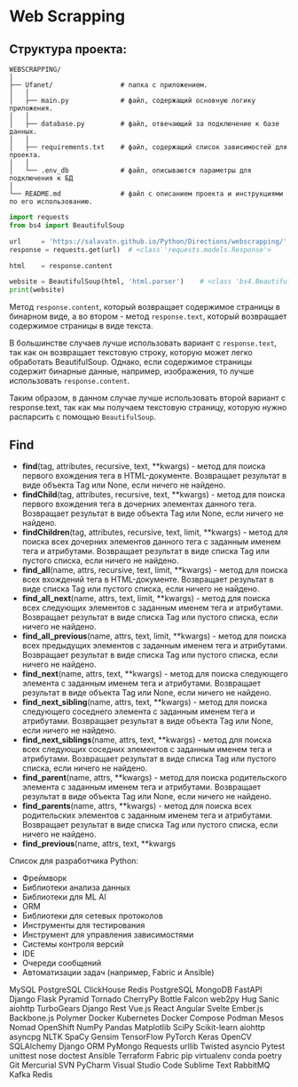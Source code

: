 # Web Scrapping

## Структура проекта:
```
WEBSCRAPPING/
│   
├── Ufanet/                 # папка с приложением.
│   │ 
│   ├── main.py             # файл, содержащий основную логику приложения.
│   │ 
│   ├── database.py         # файл, отвечающий за подключение к базе данных.
│   │ 
│   ├── requirements.txt    # файл, содержащий список зависимостей для проекта.
│   │ 
│   └── .env_db             # файл, описываются параметры для подключения к БД
│ 
└── README.md               # файл с описанием проекта и инструкциями по его использованию.
```

```python
import requests
from bs4 import BeautifulSoup

url     = 'https://salavatn.github.io/Python/Directions/webscrapping/'
response = requests.get(url)  # <class 'requests.models.Response'>

html    = response.content 

website = BeautifulSoup(html, 'html.parser')    # <class 'bs4.BeautifulSoup'>
print(website)
```

Метод `response.content`, который возвращает содержимое страницы в бинарном виде, а во втором - метод `response.text`, который возвращает содержимое страницы в виде текста.

В большинстве случаев лучше использовать вариант с `response.text`, так как он возвращает текстовую строку, которую может легко обработать BeautifulSoup. Однако, если содержимое страницы содержит бинарные данные, например, изображения, то лучше использовать `response.content`.

Таким образом, в данном случае лучше использовать второй вариант с response.text, так как мы получаем текстовую страницу, которую нужно распарсить с помощью `BeautifulSoup`.

## Find
* **find**(tag, attributes, recursive, text, **kwargs) - метод для поиска первого вхождения тега в HTML-документе. Возвращает результат в виде объекта Tag или None, если ничего не найдено.
* **findChild**(tag, attributes, recursive, text, **kwargs) - метод для поиска первого вхождения тега в дочерних элементах данного тега. Возвращает результат в виде объекта Tag или None, если ничего не найдено.
* **findChildren**(tag, attributes, recursive, text, limit, **kwargs) - метод для поиска всех дочерних элементов данного тега с заданным именем тега и атрибутами. Возвращает результат в виде списка Tag или пустого списка, если ничего не найдено.
* **find_all**(name, attrs, recursive, text, limit, **kwargs) - метод для поиска всех вхождений тега в HTML-документе. Возвращает результат в виде списка Tag или пустого списка, если ничего не найдено.
* **find_all_next**(name, attrs, text, limit, **kwargs) - метод для поиска всех следующих элементов с заданным именем тега и атрибутами. Возвращает результат в виде списка Tag или пустого списка, если ничего не найдено.
* **find_all_previous**(name, attrs, text, limit, **kwargs) - метод для поиска всех предыдущих элементов с заданным именем тега и атрибутами. Возвращает результат в виде списка Tag или пустого списка, если ничего не найдено.
* **find_next**(name, attrs, text, **kwargs) - метод для поиска следующего элемента с заданным именем тега и атрибутами. Возвращает результат в виде объекта Tag или None, если ничего не найдено.
* **find_next_sibling**(name, attrs, text, **kwargs) - метод для поиска следующего соседнего элемента с заданным именем тега и атрибутами. Возвращает результат в виде объекта Tag или None, если ничего не найдено.
* **find_next_siblings**(name, attrs, text, **kwargs) - метод для поиска всех следующих соседних элементов с заданным именем тега и атрибутами. Возвращает результат в виде списка Tag или пустого списка, если ничего не найдено.
* **find_parent**(name, attrs, **kwargs) - метод для поиска родительского элемента с заданным именем тега и атрибутами. Возвращает результат в виде объекта Tag или None, если ничего не найдено.
* **find_parents**(name, attrs, **kwargs) - метод для поиска всех родительских элементов с заданным именем тега и атрибутами. Возвращает результат в виде списка Tag или пустого списка, если ничего не найдено.
* **find_previous**(name, attrs, text, **kwargs


Список для разработчика Python:
- Фреймворк
- Библиотеки анализа данных
- Библиотеки для ML AI
- ORM
- Библиотеки для сетевых протоколов
- Инструменты для тестирования
- Инструмент для управления зависимостями
- Системы контроля версий
- IDE
- Очереди сообщений
- Автоматизации задач (например, Fabric и Ansible)




MySQL
PostgreSQL
ClickHouse
Redis
PostgreSQL
MongoDB
FastAPI
Django
Flask
Pyramid
Tornado
CherryPy
Bottle
Falcon
web2py
Hug
Sanic
aiohttp
TurboGears
Django Rest
Vue.js
React
Angular
Svelte
Ember.js
Backbone.js
Polymer
Docker
Kubernetes
Docker Compose
Podman
Mesos
Nomad
OpenShift
NumPy
Pandas
Matplotlib
SciPy
Scikit-learn
aiohttp
asyncpg
NLTK
SpaCy
Gensim
TensorFlow
PyTorch
Keras
OpenCV
SQLAlchemy
Django ORM
PyMongo
Requests
urllib
Twisted
asyncio
Pytest
unittest
nose
doctest
Ansible
Terraform
Fabric
pip
virtualenv
conda
poetry
Git
Mercurial
SVN
PyCharm
Visual Studio Code
Sublime Text
RabbitMQ
Kafka
Redis